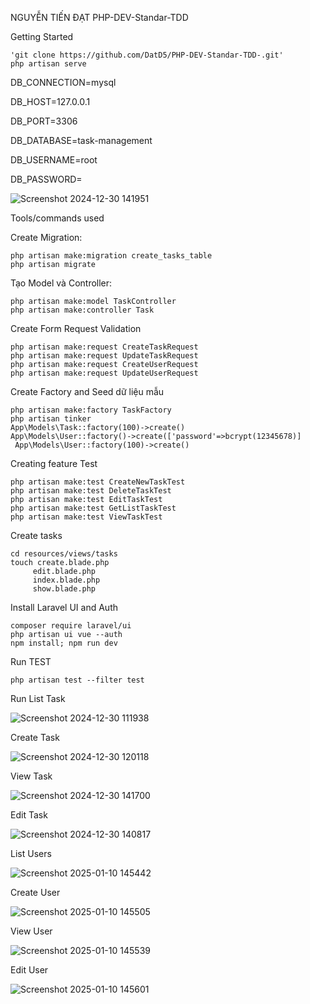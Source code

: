 NGUYỄN TIẾN ĐẠT
PHP-DEV-Standar-TDD


Getting Started

    'git clone https://github.com/DatD5/PHP-DEV-Standar-TDD-.git'
    php artisan serve
    
DB_CONNECTION=mysql

DB_HOST=127.0.0.1

DB_PORT=3306

DB_DATABASE=task-management

DB_USERNAME=root

DB_PASSWORD=

![Screenshot 2024-12-30 141951](https://github.com/user-attachments/assets/796fe3d9-c6f5-43b1-abb9-eda92364bacf)


Tools/commands used

Create Migration:

    php artisan make:migration create_tasks_table
    php artisan migrate
    
Tạo Model và Controller:

    php artisan make:model TaskController
    php artisan make:controller Task

Create Form Request Validation

    php artisan make:request CreateTaskRequest
    php artisan make:request UpdateTaskRequest
    php artisan make:request CreateUserRequest
    php artisan make:request UpdateUserRequest


Create Factory and Seed dữ liệu mẫu

    php artisan make:factory TaskFactory
    php artisan tinker
    App\Models\Task::factory(100)->create()
    App\Models\User::factory()->create(['password'=>bcrypt(12345678)]
     App\Models\User::factory(100)->create()
    
Creating feature Test

    php artisan make:test CreateNewTaskTest
    php artisan make:test DeleteTaskTest
    php artisan make:test EditTaskTest
    php artisan make:test GetListTaskTest
    php artisan make:test ViewTaskTest
    
Create tasks

    cd resources/views/tasks
    touch create.blade.php
         edit.blade.php
         index.blade.php
         show.blade.php
    
Install Laravel UI and Auth

    composer require laravel/ui
    php artisan ui vue --auth
    npm install; npm run dev
    
Run TEST

    php artisan test --filter test

Run
List Task

![Screenshot 2024-12-30 111938](https://github.com/user-attachments/assets/be436ce2-2c25-4680-bfd1-edd5f50131a3)



Create Task

![Screenshot 2024-12-30 120118](https://github.com/user-attachments/assets/c5581f06-6932-41d5-b733-0a4ee1b38f24)

View Task

![Screenshot 2024-12-30 141700](https://github.com/user-attachments/assets/f2615119-1dd2-4dee-88af-cddc3ad3dae9)


Edit Task

![Screenshot 2024-12-30 140817](https://github.com/user-attachments/assets/e03eddab-5d06-403b-b4a8-26c37d472dec)

List Users

![Screenshot 2025-01-10 145442](https://github.com/user-attachments/assets/263671ff-96b0-416a-8c91-979e9aaebe54)


Create User

![Screenshot 2025-01-10 145505](https://github.com/user-attachments/assets/c24af5ed-85f7-4840-957c-ad032fac49f1)


View User

![Screenshot 2025-01-10 145539](https://github.com/user-attachments/assets/48e890ed-7040-4b7e-88a7-47a365f63ae9)


Edit User

![Screenshot 2025-01-10 145601](https://github.com/user-attachments/assets/37ac8f98-3ab9-456a-ad77-708b41a848c2)



